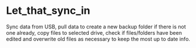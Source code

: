 # Let_that_sync_in
Sync data from USB, pull data to create a new backup folder if there is not one already, copy files to selected drive, check if files/folders have been edited and overwrite old files as necessary to keep the most up to date info. 
